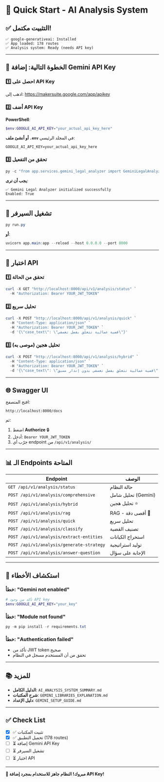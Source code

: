 # 🚀 Quick Start - AI Analysis System

## ✅ التثبيت مكتمل!

```
✅ google-generativeai: Installed
✅ App loaded: 178 routes
✅ Analysis system: Ready (needs API key)
```

---

## 🔑 الخطوة التالية: إضافة Gemini API Key

### 1️⃣ احصل على API Key

اذهب إلى: https://makersuite.google.com/app/apikey

### 2️⃣ أضف API Key

**PowerShell**:
```powershell
$env:GOOGLE_AI_API_KEY="your_actual_api_key_here"
```

**أو أنشئ ملف `.env`** في المجلد الرئيسي:
```env
GOOGLE_AI_API_KEY=your_actual_api_key_here
```

### 3️⃣ تحقق من التفعيل

```powershell
py -c "from app.services.gemini_legal_analyzer import GeminiLegalAnalyzer; analyzer = GeminiLegalAnalyzer(); print(f'Enabled: {analyzer.is_enabled()}')"
```

**يجب أن ترى**:
```
✅ Gemini Legal Analyzer initialized successfully
Enabled: True
```

---

## 🚀 تشغيل السيرفر

```powershell
py run.py
```

**أو**:
```powershell
uvicorn app.main:app --reload --host 0.0.0.0 --port 8000
```

---

## 🧪 اختبار API

### 1️⃣ تحقق من الحالة

```powershell
curl -X GET "http://localhost:8000/api/v1/analysis/status" `
  -H "Authorization: Bearer YOUR_JWT_TOKEN"
```

### 2️⃣ تحليل سريع

```powershell
curl -X POST "http://localhost:8000/api/v1/analysis/quick" `
  -H "Content-Type: application/json" `
  -H "Authorization: Bearer YOUR_JWT_TOKEN" `
  -d '{\"case_text\": \"قضية عمالية تتعلق بفصل تعسفي\"}'
```

### 3️⃣ تحليل هجين (موصى به)

```powershell
curl -X POST "http://localhost:8000/api/v1/analysis/hybrid" `
  -H "Content-Type: application/json" `
  -H "Authorization: Bearer YOUR_JWT_TOKEN" `
  -d '{\"case_text\": \"قضية عمالية تتعلق بفصل تعسفي بدون إنذار مسبق\", \"validation_level\": \"standard\"}'
```

---

## 🌐 Swagger UI

افتح المتصفح:
```
http://localhost:8000/docs
```

ثم:
1. اضغط **Authorize** 🔒
2. أدخل: `Bearer YOUR_JWT_TOKEN`
3. جرّب أي endpoint من `/api/v1/analysis/`

---

## 📊 الـ Endpoints المتاحة

| Endpoint | الوصف |
|----------|--------|
| `GET /api/v1/analysis/status` | حالة النظام |
| `POST /api/v1/analysis/comprehensive` | تحليل شامل (Gemini) |
| `POST /api/v1/analysis/hybrid` | تحليل هجين ⭐ |
| `POST /api/v1/analysis/rag` | RAG - أقصى دقة 🎯 |
| `POST /api/v1/analysis/quick` | تحليل سريع |
| `POST /api/v1/analysis/classify` | تصنيف القضية |
| `POST /api/v1/analysis/extract-entities` | استخراج الكيانات |
| `POST /api/v1/analysis/generate-strategy` | توليد استراتيجية |
| `POST /api/v1/analysis/answer-question` | الإجابة على سؤال |

---

## 🐛 استكشاف الأخطاء

### خطأ: "Gemini not enabled"
```powershell
# تأكد من وجود API key
$env:GOOGLE_AI_API_KEY="your_key"
```

### خطأ: "Module not found"
```powershell
py -m pip install -r requirements.txt
```

### خطأ: "Authentication failed"
- تأكد من JWT token صحيح
- تحقق من أن المستخدم مسجل في النظام

---

## 📚 للمزيد

- **الدليل الكامل**: `AI_ANALYSIS_SYSTEM_SUMMARY.md`
- **شرح المكتبات**: `GEMINI_LIBRARIES_EXPLANATION.md`
- **دليل الإعداد**: `GEMINI_SETUP_GUIDE.md`

---

## ✅ Check List

- [x] ✅ تثبيت المكتبات
- [x] ✅ تحميل التطبيق (178 routes)
- [ ] ⏳ إضافة Gemini API Key
- [ ] ⏳ تشغيل السيرفر
- [ ] ⏳ اختبار API

---

**🎉 مبروك! النظام جاهز للاستخدام بمجرد إضافة API Key!**
